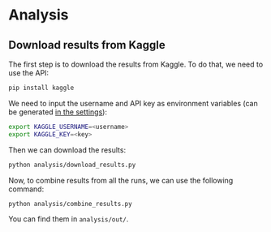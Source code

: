 # Analysis

## Download results from Kaggle

The first step is to download the results from Kaggle. To do that, we need to use the API:

```bash
pip install kaggle
```

We need to input the username and API key as environment variables (can be generated [in the settings](https://www.kaggle.com/settings)):
```bash
export KAGGLE_USERNAME=<username>
export KAGGLE_KEY=<key>
```

Then we can download the results:

```bash
python analysis/download_results.py
```

Now, to combine results from all the runs, we can use the following command:

```bash
python analysis/combine_results.py
```

You can find them in `analysis/out/`.
